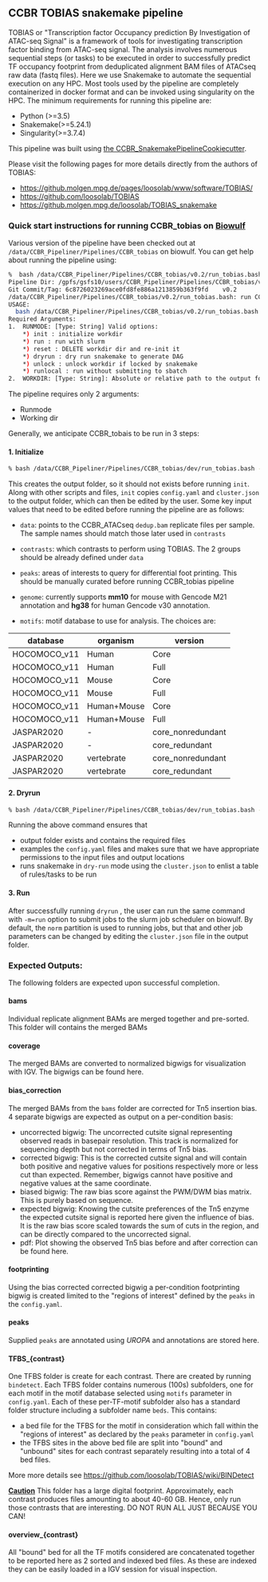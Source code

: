 ## CCBR TOBIAS snakemake pipeline

TOBIAS or "Transcription factor Occupancy prediction By Investigation of ATAC-seq Signal" is a framework of tools for investigating transcription factor binding from ATAC-seq signal. The analysis involves numerous sequential steps (or tasks) to be executed in order to successfully predict TF occupancy footprint from deduplicated alignment BAM files of ATACseq raw data (fastq files). Here we use Snakemake to automate the sequential execution on any HPC. Most tools used by the pipeline are completely containerized in docker format and can be invoked using singularity on the HPC. The minimum requirements for running this pipeline are:

* Python (>=3.5)
* Snakemake(>=5.24.1)
* Singularity(>=3.7.4)

This pipeline was built using [the CCBR_SnakemakePipelineCookiecutter](https://github.com/CCBR/CCBR_SnakemakePipelineCookiecutter).

Please visit the following pages for more details directly from the authors of TOBIAS:

* https://github.molgen.mpg.de/pages/loosolab/www/software/TOBIAS/
* https://github.com/loosolab/TOBIAS
* https://github.molgen.mpg.de/loosolab/TOBIAS_snakemake

### Quick start instructions for running CCBR_tobias on [Biowulf](https://hpc.nih.gov/)

Various version of the pipeline have been checked out at `/data/CCBR_Pipeliner/Pipelines/CCBR_tobias` on biowulf. You can get help about running the pipeline using:

```bash
%  bash /data/CCBR_Pipeliner/Pipelines/CCBR_tobias/v0.2/run_tobias.bash --help
Pipeline Dir: /gpfs/gsfs10/users/CCBR_Pipeliner/Pipelines/CCBR_tobias/v0.2
Git Commit/Tag: 6c8726023269ace0fd8fe886a1213859b363f9fd	v0.2
/data/CCBR_Pipeliner/Pipelines/CCBR_tobias/v0.2/run_tobias.bash: run CCBR TOBIAS workflow for ATAC seq data
USAGE:
  bash /data/CCBR_Pipeliner/Pipelines/CCBR_tobias/v0.2/run_tobias.bash -m/--runmode=<MODE> -w/--workdir=<path_to_workdir>
Required Arguments:
1.  RUNMODE: [Type: String] Valid options:
    *) init : initialize workdir
    *) run : run with slurm
    *) reset : DELETE workdir dir and re-init it
    *) dryrun : dry run snakemake to generate DAG
    *) unlock : unlock workdir if locked by snakemake
    *) runlocal : run without submitting to sbatch
2.  WORKDIR: [Type: String]: Absolute or relative path to the output folder with write permissions.
```

The pipeline requires only 2 arguments:

* Runmode
* Working dir

Generally, we anticipate CCBR_tobais to be run in 3 steps:

#### 1. Initialize

```bash
% bash /data/CCBR_Pipeliner/Pipelines/CCBR_tobias/dev/run_tobias.bash -m=init -w=/path/to/outfolder
```

This creates the output folder, so it should not exists before running `init`. Along with other scripts and files, `init` copies `config.yaml` and `cluster.json`  to the output folder, which can then be edited by the user. Some key input values that need to be edited before running the pipeline are as follows:

* `data`: points to the CCBR_ATACseq `dedup.bam` replicate files per sample. The sample names should match those later used in `contrasts`

* `contrasts`: which contrasts to perform using TOBIAS. The 2 groups should be already defined under `data`

* `peaks`: areas of interests to query for differential foot printing. This should be manually curated before running CCBR_tobias pipeline

* `genome`: currently supports **mm10** for mouse with Gencode M21 annotation and **hg38** for human Gencode v30 annotation.

* `motifs`: motif database to use for analysis. The choices are:

| database      | organism    | version            |
| ------------- | ----------- | ------------------ |
| HOCOMOCO\_v11 | Human       | Core               |
| HOCOMOCO\_v11 | Human       | Full               |
| HOCOMOCO\_v11 | Mouse       | Core               |
| HOCOMOCO\_v11 | Mouse       | Full               |
| HOCOMOCO\_v11 | Human+Mouse | Core               |
| HOCOMOCO\_v11 | Human+Mouse | Full               |
| JASPAR2020    | \-          | core\_nonredundant |
| JASPAR2020    | \-          | core\_redundant    |
| JASPAR2020    | vertebrate  | core\_nonredundant |
| JASPAR2020    | vertebrate  | core\_redundant    |

#### 2. Dryrun

```bash
% bash /data/CCBR_Pipeliner/Pipelines/CCBR_tobias/dev/run_tobias.bash -m=dryrun -w=/path/to/outfolder
```

Running the above command ensures that 

* output folder exists and contains the required files
* examples the `config.yaml` files and makes sure that we have appropriate permissions to the input files and output locations
* runs snakemake in `dry-run` mode using the `cluster.json` to enlist a table of rules/tasks to be run 

#### 3. Run

After successfully running `dryrun` , the user can run the same command with `-m=run` option to submit jobs to the slurm job scheduler on biowulf. By default, the `norm` partition is used to running jobs, but that and other job parameters can be changed by editing the `cluster.json` file in the output folder.

### Expected Outputs:

The following folders are expected upon successful completion.

#### bams

Individual replicate alignment BAMs are merged together and pre-sorted. This folder will contains the merged BAMs

#### coverage

The merged BAMs are converted to normalized bigwigs for visualization with IGV. The bigwigs can be found here.

#### bias_correction

The merged BAMs from the `bams` folder are corrected for Tn5 insertion bias. 4 separate bigwigs are expected as output on a per-condition basis:

* uncorrected bigwig: The uncorrected cutsite signal representing observed reads in basepair resolution. This track is normalized for sequencing depth but not corrected in terms of Tn5 bias.
* corrected bigwig: This is the corrected cutsite signal and will contain both positive and negative values for positions respectively more or less cut than expected. Remember, bigwigs cannot have positive and negative values at the same coordinate.
* biased bigwig: The raw bias score against the PWM/DWM bias matrix. This is purely based on sequence.
* expected bigwig: Knowing the cutsite preferences of the Tn5 enzyme the expected cutsite signal is reported here given the influence of bias. It is the raw bias score scaled towards the sum of cuts in the region, and can be directly compared to the uncorrected signal.
* pdf: Plot showing the observed Tn5 bias before and after correction can be found here.

#### footprinting

Using the bias corrected corrected bigwig a per-condition footprinting bigwig is created limited to the "regions of interest" defined by the `peaks` in the `config.yaml`.

#### peaks

Supplied `peaks` are annotated using *UROPA* and annotations are stored here.

#### TFBS_{contrast}

One TFBS folder is create for each contrast. There are created by running `bindetect`. Each TFBS folder contains numerous (100s) subfolders, one for each motif in the motif database selected using `motifs` parameter in `config.yaml`. Each of these per-TF-motif subfolder also has a standard folder structure including a subfolder name `beds`. This contains:

* a bed file for the TFBS for the motif in consideration which fall within the "regions of interest" as declared by the `peaks` parameter in `config.yaml`
* the TFBS sites in the above bed file are split into "bound" and "unbound" sites for each contrast separately resulting into a total of 4 bed files.

More more details see https://github.com/loosolab/TOBIAS/wiki/BINDetect

**<u>Caution</u>** This folder has a large digital footprint. Approximately, each contrast produces files amounting to about 40-60 GB. Hence, only run those contrasts that are interesting. DO NOT RUN ALL JUST BECAUSE YOU CAN!

#### overview_{contrast}

All "bound" bed for all the TF motifs considered are concatenated together to be reported here as 2 sorted and indexed bed files. As these are indexed they can be easily loaded in a IGV session for visual inspection.





